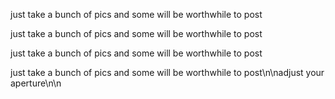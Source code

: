 just take a bunch of pics and some will be worthwhile to post

just take a bunch of pics and some will be worthwhile to post

just take a bunch of pics and some will be worthwhile to post

just take a bunch of pics and some will be worthwhile to post\n\nadjust your aperture\n\n